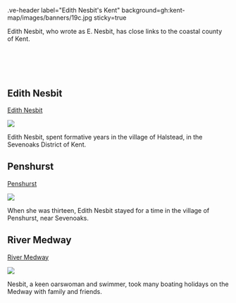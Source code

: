 .ve-header label="Edith Nesbit's Kent" background=gh:kent-map/images/banners/19c.jpg sticky=true

Edith Nesbit, who wrote as E. Nesbit, has close links to the coastal county of Kent.

# &nbsp;
<param class="cards">

## Edith Nesbit

[Edith Nesbit](/nesbit/nesbit-biography)

![](https://raw.githubusercontent.com/kent-map/images/main/thumbnails/nesbit_Edith_Nesbit.jpg)

Edith Nesbit, spent formative years in the village of Halstead, in the Sevenoaks District of Kent.

## Penshurst

[Penshurst](/nesbit/nesbit-penshurst)

![](https://raw.githubusercontent.com/kent-map/images/main/thumbnails/nesbit_Penshurst.jpg)

When she was thirteen, Edith Nesbit stayed for a time in the village of Penshurst, near Sevenoaks. 

## River Medway

[River Medway](/nesbit/nesbit-river-medway)

![](https://raw.githubusercontent.com/kent-map/images/main/thumbnails/nesbit_River_Medway.jpg)

Nesbit, a keen oarswoman and swimmer, took many boating holidays on the Medway with family and friends.


